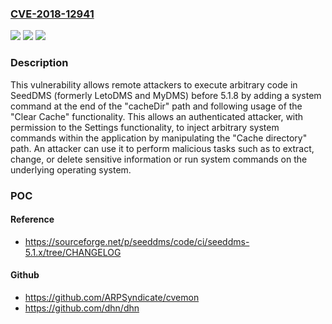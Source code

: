 ### [CVE-2018-12941](https://cve.mitre.org/cgi-bin/cvename.cgi?name=CVE-2018-12941)
![](https://img.shields.io/static/v1?label=Product&message=n%2Fa&color=blue)
![](https://img.shields.io/static/v1?label=Version&message=n%2Fa&color=blue)
![](https://img.shields.io/static/v1?label=Vulnerability&message=n%2Fa&color=brighgreen)

### Description

This vulnerability allows remote attackers to execute arbitrary code in SeedDMS (formerly LetoDMS and MyDMS) before 5.1.8 by adding a system command at the end of the "cacheDir" path and following usage of the "Clear Cache" functionality. This allows an authenticated attacker, with permission to the Settings functionality, to inject arbitrary system commands within the application by manipulating the "Cache directory" path. An attacker can use it to perform malicious tasks such as to extract, change, or delete sensitive information or run system commands on the underlying operating system.

### POC

#### Reference
- https://sourceforge.net/p/seeddms/code/ci/seeddms-5.1.x/tree/CHANGELOG

#### Github
- https://github.com/ARPSyndicate/cvemon
- https://github.com/dhn/dhn


